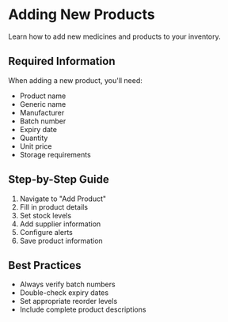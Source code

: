 # Adding New Products

Learn how to add new medicines and products to your inventory.

## Required Information

When adding a new product, you'll need:

- Product name
- Generic name
- Manufacturer
- Batch number
- Expiry date
- Quantity
- Unit price
- Storage requirements

## Step-by-Step Guide

1. Navigate to "Add Product"
2. Fill in product details
3. Set stock levels
4. Add supplier information
5. Configure alerts
6. Save product information

## Best Practices

- Always verify batch numbers
- Double-check expiry dates
- Set appropriate reorder levels
- Include complete product descriptions